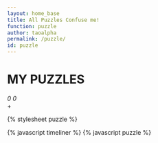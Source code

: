 ```yaml
---
layout: home_base
title: All Puzzles Confuse me!
function: puzzle
author: taoalpha
permalink: /puzzle/
id: puzzle
---
```

<div class="puzzle-top">
  <div class="namespace">
    <h1>MY PUZZLES</h1>
    <span class="check"><i class="fa fa-check fa-1x">0</i></span>
    <span class="ongoing"><i class="fa fa-hourglass-half fa-1x">0</i></span>
  </div>
  <div class="newbutton">+</div>
</div>
<div id="timeline" class="timeline-container"></div>

{% stylesheet puzzle %}

<link rel="stylesheet" href="https://technotarek.com/timeliner/js/vendor/venobox/venobox.css">
<script src='https://technotarek.com/timeliner/js/vendor/venobox/venobox.min.js'></script>
{% javascript timeliner %}
{% javascript puzzle %}
<script>
    $(document).ready(function() {
      puzzle = new Puzzles("all")
      $(document).on('click','p.editanswer',
        function(){
          var ele = $(this);
          var text = ele.text();
          var placeholder= ele.attr("placeholder")
          if (text ==  placeholder){
            ele.html("")
          }
        }
      );
      $(document).on('blur','p.editanswer',
        function(){
          var ele = $(this);
          var text = ele.text();
          var placeholder= ele.attr("placeholder")
          if (text ==  ''){
            ele.html(placeholder)
          }else{
            puzzle.savePuzzleAnswer(ele.closest('div.timeline-wrapper').attr("data-date"),ele.closest('dl.timeline-series').attr("data-time"),text);
          }
        }
      );
      $(document).on('click','dt.timeline-event span',function(e){
        e.stopPropagation();
        e.preventDefault();
        var ele = $(this)
        var status = ""
        if(ele.closest('dl.timeline-series').hasClass("check")){
          status = "ongoing"
          ele.closest('dl.timeline-series').removeClass("check").addClass("ongoing")
        }else{
          status = "check"
          ele.closest('dl.timeline-series').removeClass("ongoing").addClass("check")
        }
        puzzle.updatePuzzleStatus(ele.closest('div.timeline-wrapper').attr("data-date"),ele.closest('dl.timeline-series').attr("data-time"),status);
      });
      $.timeliner({});
      $('.venobox').venobox();
    });

  </script>
